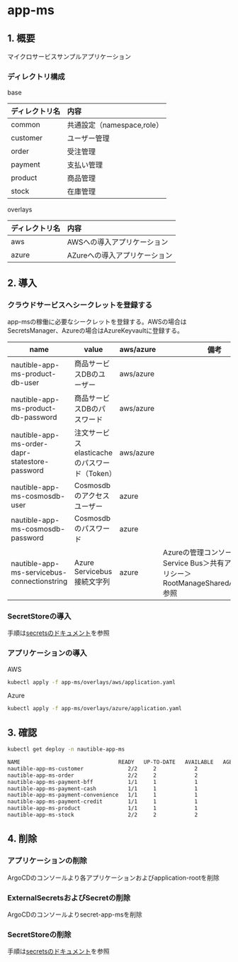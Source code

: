 # app-ms

## 1. 概要

マイクロサービスサンプルアプリケーション

### ディレクトリ構成

base

|ディレクトリ名|内容|
|:--|:--|
|common|共通設定（namespace,role）|
|customer|ユーザー管理|
|order|受注管理|
|payment|支払い管理|
|product|商品管理|
|stock|在庫管理|

overlays

|ディレクトリ名|内容|
|:--|:--|
|aws|AWSへの導入アプリケーション|
|azure|AZureへの導入アプリケーション|

## 2. 導入

### クラウドサービスへシークレットを登録する

app-msの稼働に必要なシークレットを登録する。AWSの場合はSecretsManager、Azureの場合はAzureKeyvaultに登録する。

| name | value | aws/azure | 備考 |
| ---- | ---- | ---- | ---- |
| nautible-app-ms-product-db-user | 商品サービスDBのユーザー | aws/azure | |
| nautible-app-ms-product-db-password | 商品サービスDBのパスワード | aws/azure | |
| nautible-app-ms-order-dapr-statestore-password | 注文サービスelasticacheのパスワード（Token） | aws/azure | |
| nautible-app-ms-cosmosdb-user | Cosmosdbのアクセスユーザー | azure | |
| nautible-app-ms-cosmosdb-password | Cosmosdbのパスワード | azure | |
| nautible-app-ms-servicebus-connectionstring| Azure Servicebus 接続文字列  | azure | Azureの管理コンソール＞Service Bus＞共有アクセスポリシー＞RootManageSharedAccessKey 参照 |

### SecretStoreの導入

手順は[secretsのドキュメント](../secrets/README.md)を参照

### アプリケーションの導入

AWS

```bash
kubectl apply -f app-ms/overlays/aws/application.yaml
```

Azure

```bash
kubectl apply -f app-ms/overlays/azure/application.yaml
```

## 3. 確認

```bash
kubectl get deploy -n nautible-app-ms

NAME                               READY   UP-TO-DATE   AVAILABLE   AGE
nautible-app-ms-customer              2/2     2            2           18d
nautible-app-ms-order                 2/2     2            2           18d
nautible-app-ms-payment-bff           1/1     1            1           18d
nautible-app-ms-payment-cash          1/1     1            1           18d
nautible-app-ms-payment-convenience   1/1     1            1           18d
nautible-app-ms-payment-credit        1/1     1            1           18d
nautible-app-ms-product               1/1     1            1           18d
nautible-app-ms-stock                 2/2     2            2           18d
```

## 4. 削除

### アプリケーションの削除

ArgoCDのコンソールより各アプリケーションおよびapplication-rootを削除

### ExternalSecretsおよびSecretの削除

ArgoCDのコンソールよりsecret-app-msを削除

### SecretStoreの削除

手順は[secretsのドキュメント](../secrets/README.md)を参照
